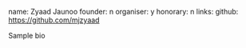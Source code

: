 name: Zyaad Jaunoo
founder: n
organiser: y
honorary: n
links:
    github: https://github.com/mjzyaad


Sample bio

